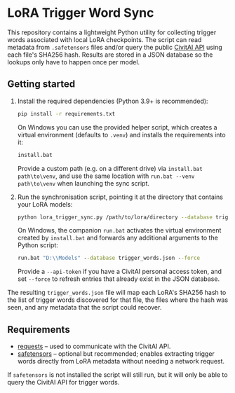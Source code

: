 # LoRA Trigger Word Sync

This repository contains a lightweight Python utility for collecting trigger
words associated with local LoRA checkpoints. The script can read metadata from
`.safetensors` files and/or query the public [CivitAI API](https://civitai.com/api-docs)
using each file's SHA256 hash. Results are stored in a JSON database so the
lookups only have to happen once per model.

## Getting started

1. Install the required dependencies (Python 3.9+ is recommended):

   ```bash
   pip install -r requirements.txt
   ```

   On Windows you can use the provided helper script, which creates a virtual
   environment (defaults to `.venv`) and installs the requirements into it:

   ```bat
   install.bat
   ```

   Provide a custom path (e.g. on a different drive) via `install.bat path\to\venv`,
   and use the same location with `run.bat --venv path\to\venv` when launching the
   sync script.

2. Run the synchronisation script, pointing it at the directory that contains
your LoRA models:

   ```bash
   python lora_trigger_sync.py /path/to/lora/directory --database trigger_words.json
   ```

   On Windows, the companion `run.bat` activates the virtual environment created
   by `install.bat` and forwards any additional arguments to the Python script:

   ```bat
   run.bat "D:\\Models" --database trigger_words.json --force
   ```

   Provide a `--api-token` if you have a CivitAI personal access token, and set
   `--force` to refresh entries that already exist in the JSON database.

The resulting `trigger_words.json` file will map each LoRA's SHA256 hash to the
list of trigger words discovered for that file, the files where the hash was
seen, and any metadata that the script could recover.

## Requirements

- [requests](https://pypi.org/project/requests/) – used to communicate with the
  CivitAI API.
- [safetensors](https://pypi.org/project/safetensors/) – optional but recommended;
  enables extracting trigger words directly from LoRA metadata without needing a
  network request.

If `safetensors` is not installed the script will still run, but it will only be
able to query the CivitAI API for trigger words.
